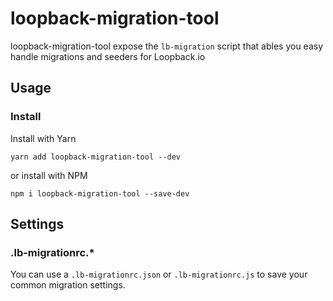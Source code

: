 # loopback-migration-tool

loopback-migration-tool expose the `lb-migration` script that ables you easy
handle migrations and seeders for Loopback.io

## Usage

### Install
Install with Yarn
```
yarn add loopback-migration-tool --dev
```
or install with NPM
```
npm i loopback-migration-tool --save-dev
```

## Settings

### .lb-migrationrc.*

You can use a `.lb-migrationrc.json` or `.lb-migrationrc.js` to save your common migration settings.




